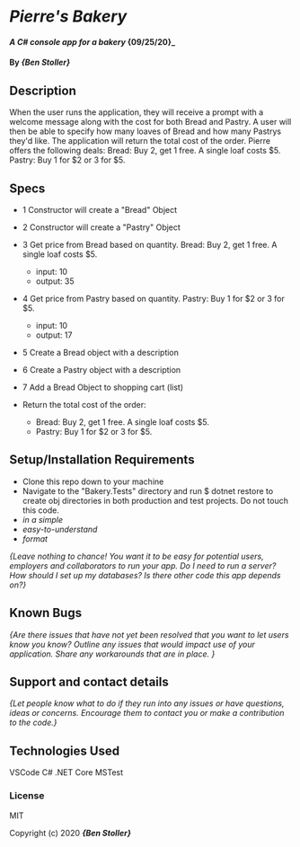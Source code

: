 # _Pierre's Bakery_

#### _A C# console app for a bakery_ {09/25/20}_

#### By _**{Ben Stoller}**_

## Description

When the user runs the application, they will receive a prompt with a welcome message along with the cost for both Bread and Pastry.
A user will then be able to specify how many loaves of Bread and how many Pastrys they'd like.
The application will return the total cost of the order.
Pierre offers the following deals:
Bread: Buy 2, get 1 free. A single loaf costs $5.
Pastry: Buy 1 for \$2 or 3 for $5.

## Specs

* 1 Constructor will create a "Bread" Object

* 2 Constructor will create a "Pastry" Object 

* 3 Get price from Bread based on quantity. Bread: Buy 2, get 1 free. A single loaf costs $5.
  * input: 10
  * output: 35

* 4 Get price from Pastry based on quantity. Pastry: Buy 1 for $2 or 3 for $5.
  * input: 10
  * output: 17

* 5 Create a Bread object with a description 

* 6 Create a Pastry object with a description 

* 7 Add a Bread Object to shopping cart (list)

* Return the total cost of the order:
    *  Bread: Buy 2, get 1 free. A single loaf costs $5.
    *  Pastry: Buy 1 for $2 or 3 for $5.

## Setup/Installation Requirements

* Clone this repo down to your machine 
* Navigate to the "Bakery.Tests" directory and run $ dotnet restore to create obj directories in both production and test projects. Do not touch this code.
* _in a simple_
* _easy-to-understand_
* _format_

_{Leave nothing to chance! You want it to be easy for potential users, employers and collaborators to run your app. Do I need to run a server? How should I set up my databases? Is there other code this app depends on?}_

## Known Bugs

_{Are there issues that have not yet been resolved that you want to let users know you know?  Outline any issues that would impact use of your application.  Share any workarounds that are in place. }_

## Support and contact details

_{Let people know what to do if they run into any issues or have questions, ideas or concerns.  Encourage them to contact you or make a contribution to the code.}_

## Technologies Used

VSCode
C#
.NET Core
MSTest


### License

MIT

Copyright (c) 2020 **_{Ben Stoller}_**


